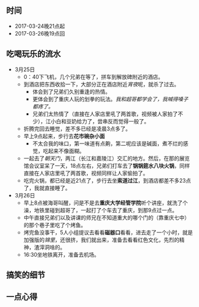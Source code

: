 ##  时间
+ 2017-03-24晚21点起
+ 2017-03-26晚19点回

##  吃喝玩乐的流水
+ 3月25日
	+ 0：40下飞机，几个兄弟在等了，拼车到解放碑附近的酒店。
	+ 到酒店把东西收拾一下，大部分正在酒店附近*宵夜*呢，就杀了过去。
		+ 体会到了兄弟们久别重逢的热情。
		+ 更体会到了重庆人玩的划拳的玩法。*我和超哥都学会了，我喊得嗓子都疼了。*
		+ 兄弟们太热情了（直接在人家店里吼了两首歌，视频被人家拍了不少），江小白和豆奶给力了，尝串反而觉得一般了。
	+ 折腾完回去睡觉，差不多已经是凌晨3点多了。
	+ 早上9点起来，步行去**花市碗杂小面**
		+ 不太合我的味口，第一味道有点齁，第二呢应该是碱面，煮不烂的感觉，吃起来不像面糊。
	+ 一起去了*朝天门*，两江（长江和嘉陵江）交汇的地方。然后，在那的展览馆会议室呆了一天，18点左右，兄弟们打车去了**锅锅筵水八块火锅**，同样直接在人家店里吼了两首歌，视频同样让人家偷拍了。
	+ 吃完火锅，都已经是近21点了，步行去坐**索道过江**，到酒店都差不多23点了，我就直接睡了。
+ 3月26日
	+ 早上8点被海哥叫醒，问是不是去**重庆大学经管学院**听个讲座，就洗了个澡，地铁里碰到超哥了，一起打了个车去了重庆，到那9点过一点。
	+ 中午直接兄弟们以及讲课的师兄在不知道重大的哪个门的（靠重庆七中）的那个巷子里吃了个烤鱼。
	+ 烤完鱼没事干，5人小组提议去看看**磁器口**看看，进去走了一个小时，就是加强版的*锦里*，还很挤，我们就出来，准备去看看红色文化，先烈的精神，渣滓洞啥的。
	+ 16:30坐地铁离开，准备去机场。

##  搞笑的细节

##  一点心得